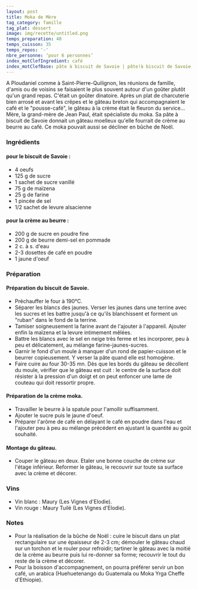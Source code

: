 ```yaml
---
layout: post
title: Moka de Mère
tag_category: famille
tag_plat: dessert
image: img/recette/untitled.png
temps_preparation: 40
temps_cuisson: 35
temps_repos: '-'
nbre_personne: ‘pour 6 personnes’
index_motClefIngredient: café
index_motClefBase: pâte à biscuit de Savoie | pâte!à biscuit de Savoie, crème au beurre | crème!au beurre, bûche de Noël
---
```

A Ploudaniel comme à Saint-Pierre-Quilignon, les réunions de famille, d'amis ou de voisins se faisaient le plus souvent autour d'un goûter plutôt qu'un grand repas. C'était un goûter dinatoire. Après un plat de charcuterie bien arrosé et avant les crêpes et le gâteau breton qui accompagnaient le café et le "pousse-café", le gâteau à la crème était le fleuron du service... Mère, la grand-mère de Jean Paul, était spécialiste du moka. Sa pâte à biscuit de Savoie donnait un gâteau moelleux qu'elle fourrait de crème au beurre au café. Ce moka pouvait aussi se décliner en bûche de Noël.   


### Ingrédients
#### pour le biscuit de Savoie :
* 4 oeufs
* 125 g de sucre
* 1 sachet de sucre vanillé
* 75 g de maïzena
* 25 g de farine
* 1 pincée de sel
* 1/2 sachet de levure alsacienne

#### pour la crème au beurre :
* 200 g de sucre en poudre fine
* 200 g de beurre demi-sel en pommade
* 2 c. à s. d'eau
* 2-3 dosettes de café en poudre
* 1 jaune d'oeuf

### Préparation
#### Préparation du biscuit de Savoie.
* Préchauffer le four à 190°C.
* Séparer les blancs des jaunes. Verser les jaunes dans une terrine avec les sucres et les battre jusqu'à ce qu'ils blanchissent et forment un "ruban" dans le fond de la terrine.
* Tamiser soigneusement la farine avant de l'ajouter à l'appareil. Ajouter enfin la maïzena et la levure intimement mêlées.
* Battre les blancs avec le sel en neige très ferme et les incorporer, peu à peu et délicatement, au mélange farine-jaunes-sucres.
* Garnir le fond d'un moule à manquer d'un rond de papier-cuisson et le beurrer copieusement. Y verser la pâte quand elle est homogène.
* Faire cuire au four 30-35 mn. Dès que les bords du gâteau se décollent du moule, vérifier que le gâteau est cuit : le centre de la surface doit résister à la pression d'un doigt et on peut enfoncer une lame de couteau qui doit ressortir propre.

#### Préparation de la crème moka.
* Travailler le beurre à la spatule pour l'amollir suffisamment.
* Ajouter le sucre puis le jaune d'oeuf.
* Préparer l'arôme de café en délayant le café en poudre dans l'eau et l'ajouter peu à peu au mélange précédent en ajustant la quantité au goût souhaité.

#### Montage du gâteau.
* Couper le gâteau en deux. Etaler une bonne couche de crème sur l'étage inférieur. Reformer le gâteau, le recouvrir sur toute sa surface avec la crème et décorer.

### Vins
* Vin blanc : Maury (Les Vignes d'Elodie).
* Vin rouge : Maury Tuilé	(Les Vignes d'Elodie).

### Notes
* Pour la réalisation de la bûche de Noël : cuire le biscuit dans un plat rectangulaire sur une épaisseur de 2-3 cm; démouler le gâteau chaud sur un torchon et le rouler pour refroidir; tartiner le gâteau avec la moitié de la crème au beurre puis lui re-donner sa forme; recouvrir le tout du reste de la crème et décorer.
* Pour la boisson d'accompagnement, on pourra préférer servir un bon café, un arabica (Huehuetenango du Guatemala ou Moka Yrga Cheffe d'Ethiopie).
